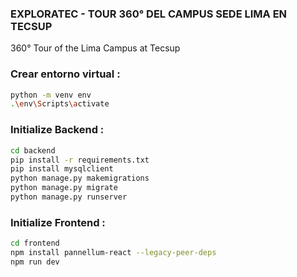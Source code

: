 ### EXPLORATEC - TOUR 360° DEL CAMPUS SEDE LIMA EN TECSUP

360° Tour of the Lima Campus at Tecsup

### Crear entorno virtual :

```sh
python -m venv env
.\env\Scripts\activate
```

### Initialize Backend :

```sh
cd backend
pip install -r requirements.txt
pip install mysqlclient
python manage.py makemigrations
python manage.py migrate
python manage.py runserver
```


### Initialize Frontend :

```sh
cd frontend
npm install pannellum-react --legacy-peer-deps
npm run dev
```


